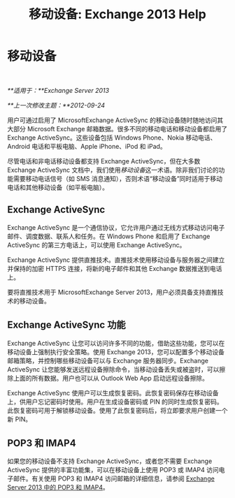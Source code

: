﻿---
title: '移动设备: Exchange 2013 Help'
TOCTitle: 移动设备
ms:assetid: 93a949e7-b3ef-43ea-ae0c-6698826fc8d2
ms:mtpsurl: https://technet.microsoft.com/zh-cn/library/Bb232129(v=EXCHG.150)
ms:contentKeyID: 50491189
ms.date: 01/11/2018
mtps_version: v=EXCHG.150
ms.translationtype: HT
---

# 移动设备

 

_**适用于：**Exchange Server 2013_

_**上一次修改主题：**2012-09-24_

用户可通过启用了 MicrosoftExchange ActiveSync 的移动设备随时随地访问其大部分 Microsoft Exchange 邮箱数据。很多不同的移动电话和移动设备都启用了 Exchange ActiveSync。这些设备包括 Windows Phone、Nokia 移动电话、Android 电话和平板电脑、Apple iPhone、iPod 和 iPad。

尽管电话和非电话移动设备都支持 Exchange ActiveSync，但在大多数 Exchange ActiveSync 文档中，我们使用*移动设备*这一术语。除非我们讨论的功能需要移动电话信号（如 SMS 消息通知），否则术语“移动设备”同时适用于移动电话和其他移动设备（如平板电脑）。

## Exchange ActiveSync

Exchange ActiveSync 是一个通信协议，它允许用户通过无线方式移动访问电子邮件、调度数据、联系人和任务。在 Windows Phone 和启用了 Exchange ActiveSync 的第三方电话上，可以使用 Exchange ActiveSync。

Exchange ActiveSync 提供直推技术。直推技术使用移动设备与服务器之间建立并保持的加密 HTTPS 连接，将新的电子邮件和其他 Exchange 数据推送到电话上。

要将直推技术用于 MicrosoftExchange Server 2013，用户必须具备支持直推技术的移动设备。

## Exchange ActiveSync 功能

Exchange ActiveSync 让您可以访问许多不同的功能，借助这些功能，您可以在移动设备上强制执行安全策略。使用 Exchange 2013，您可以配置多个移动设备邮箱策略，并控制哪些移动设备可以与 Exchange 服务器同步。Exchange ActiveSync 让您能够发送远程设备擦除命令，当移动设备丢失或被盗时，可以擦除上面的所有数据。用户也可以从 Outlook Web App 启动远程设备擦除。

Exchange ActiveSync 使用户可以生成恢复密码。此恢复密码保存在移动设备上，供用户忘记密码时使用。用户在生成设备密码或 PIN 的同时生成恢复密码。此恢复密码可用于解锁移动设备。使用了此恢复密码后，将立即要求用户创建一个新 PIN。

## POP3 和 IMAP4

如果您的移动设备不支持 Exchange ActiveSync，或者您不需要 Exchange ActiveSync 提供的丰富功能集，可以在移动设备上使用 POP3 或 IMAP4 访问电子邮件。有关使用 POP3 和 IMAP4 访问邮箱的详细信息，请参阅 [Exchange Server 2013 中的 POP3 和 IMAP4](pop3-and-imap4-in-exchange-server-2013-exchange-2013-help.md)。

